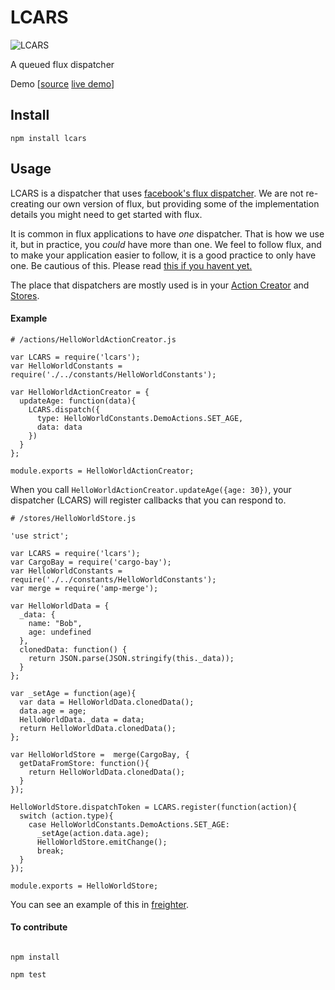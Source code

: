 # LCARS

![LCARS](http://i.imgur.com/u9eSSiW.jpg)

A queued flux dispatcher


Demo [[source](https://github.com/sstate/examples#flux-todomvc---lcars-and-cargobay) [live demo](http://sstate.github.io/examples/examples/flux-todomvc/)]

## Install

`npm install lcars`

## Usage

LCARS is a dispatcher that uses [facebook's flux dispatcher](https://github.com/sstate/lcars/blob/master/src/index.js#L3). We are not re-creating our own version of flux, but providing some of the implementation details you might need to get started with flux.

It is common in flux applications to have _one_ dispatcher. That is how we use it, but in practice, you _could_ have more than one. We feel to follow flux, and to make your application easier to follow, it is a good practice to only have one. Be cautious of this. Please read [this if you havent yet.](http://facebook.github.io/react/blog/2014/07/30/flux-actions-and-the-dispatcher.html#why-we-need-a-dispatcher)

The place that dispatchers are mostly used is in your [Action Creator](http://facebook.github.io/react/blog/2014/07/30/flux-actions-and-the-dispatcher.html#actions-and-actioncreators) and [Stores](http://facebook.github.io/flux/docs/overview.html#stores).

#### Example

```
# /actions/HelloWorldActionCreator.js

var LCARS = require('lcars');
var HelloWorldConstants = require('./../constants/HelloWorldConstants');

var HelloWorldActionCreator = {
  updateAge: function(data){
    LCARS.dispatch({
      type: HelloWorldConstants.DemoActions.SET_AGE,
      data: data
    })
  }
};

module.exports = HelloWorldActionCreator;
```

When you call `HelloWorldActionCreator.updateAge({age: 30})`, your dispatcher (LCARS) will register callbacks that you can respond to.

```
# /stores/HelloWorldStore.js

'use strict';

var LCARS = require('lcars');
var CargoBay = require('cargo-bay');
var HelloWorldConstants = require('./../constants/HelloWorldConstants');
var merge = require('amp-merge');

var HelloWorldData = {
  _data: {
    name: "Bob",
    age: undefined
  },
  clonedData: function() {
    return JSON.parse(JSON.stringify(this._data));
  }
};

var _setAge = function(age){
  var data = HelloWorldData.clonedData();
  data.age = age;
  HelloWorldData._data = data;
  return HelloWorldData.clonedData();
};

var HelloWorldStore =  merge(CargoBay, {
  getDataFromStore: function(){
    return HelloWorldData.clonedData();
  }
});

HelloWorldStore.dispatchToken = LCARS.register(function(action){
  switch (action.type){
    case HelloWorldConstants.DemoActions.SET_AGE:
      _setAge(action.data.age);
      HelloWorldStore.emitChange();
      break;
  }
});

module.exports = HelloWorldStore;
```

You can see an example of this in [freighter](https://github.com/sstate/freighter/tree/master/examples).

#### To contribute

```

npm install

npm test
```

